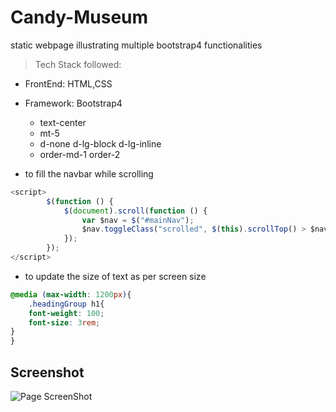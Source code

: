 # Candy-Museum
static webpage illustrating multiple bootstrap4 functionalities
>Tech Stack followed:
* FrontEnd: HTML,CSS
* Framework: Bootstrap4
  * text-center 
  * mt-5 
  * d-none d-lg-block d-lg-inline
  * order-md-1 order-2
  
* to fill the navbar while scrolling
```javascript
<script>
        $(function () {
            $(document).scroll(function () {
                var $nav = $("#mainNav");
                $nav.toggleClass("scrolled", $(this).scrollTop() > $nav.height());
            });
        });
</script>
```
* to update the size of text as per screen size
```css
@media (max-width: 1200px){
	.headingGroup h1{
	font-weight: 100;
	font-size: 3rem;
}
}
```

 
  
  ## Screenshot ##
  ![Page ScreenShot](/candyMuseumImage.png)

